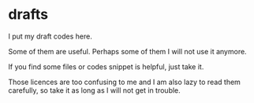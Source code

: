 drafts
======

I put my draft codes here.

Some of them are useful. Perhaps some of them I will not use it anymore.

If you find some files or codes snippet is helpful, just take it.

Those licences are too confusing to me and I am also lazy to read them carefully,
so take it as long as I will not get in trouble.


